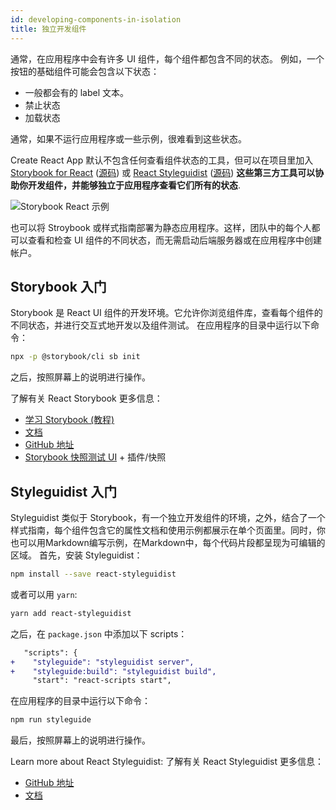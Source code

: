 ```yaml
---
id: developing-components-in-isolation
title: 独立开发组件
---
```


通常，在应用程序中会有许多 UI 组件，每个组件都包含不同的状态。
例如，一个按钮的基础组件可能会包含以下状态：

- 一般都会有的 label 文本。
- 禁止状态
- 加载状态

通常，如果不运行应用程序或一些示例，很难看到这些状态。

Create React App 默认不包含任何查看组件状态的工具，但可以在项目里加入 [Storybook for React](https://storybook.js.org) ([源码](https://github.com/storybooks/storybook)) 或 [React Styleguidist](https://react-styleguidist.js.org/) ([源码](https://github.com/styleguidist/react-styleguidist)) **这些第三方工具可以协助你开发组件，并能够独立于应用程序查看它们所有的状态**.

![Storybook React 示例](https://i.imgur.com/7CIAWpB.gif)

也可以将 Stroybook 或样式指南部署为静态应用程序。这样，团队中的每个人都可以查看和检查 UI 组件的不同状态，而无需启动后端服务器或在应用程序中创建帐户。

## Storybook 入门

Storybook 是 React UI 组件的开发环境。它允许你浏览组件库，查看每个组件的不同状态，并进行交互式地开发以及组件测试。
在应用程序的目录中运行以下命令：

```sh
npx -p @storybook/cli sb init
```

之后，按照屏幕上的说明进行操作。

了解有关 React Storybook 更多信息：

- [学习 Storybook (教程)](https://learnstorybook.com)
- [文档](https://storybook.js.org/basics/introduction/)
- [GitHub 地址](https://github.com/storybooks/storybook)
- [Storybook 快照测试 UI](https://github.com/storybooks/storybook/tree/master/addons/storyshots) + 插件/快照

## Styleguidist 入门

Styleguidist 类似于 Storybook，有一个独立开发组件的环境，之外，结合了一个样式指南，每个组件包含它的属性文档和使用示例都展示在单个页面里。同时，你也可以用Markdown编写示例，在Markdown中，每个代码片段都呈现为可编辑的区域。
首先，安装 Styleguidist：

```sh
npm install --save react-styleguidist
```

或者可以用 `yarn`:

```sh
yarn add react-styleguidist
```

之后，在 `package.json` 中添加以下 scripts：

```diff
   "scripts": {
+    "styleguide": "styleguidist server",
+    "styleguide:build": "styleguidist build",
     "start": "react-scripts start",
```

在应用程序的目录中运行以下命令：

```sh
npm run styleguide
```

最后，按照屏幕上的说明进行操作。

Learn more about React Styleguidist:
了解有关 React Styleguidist 更多信息：

- [GitHub 地址](https://github.com/styleguidist/react-styleguidist)
- [文档](https://react-styleguidist.js.org/docs/getting-started.html)
